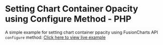 Setting Chart Container Opacity using Configure Method - PHP
===
A simple example for setting chart container ppacity using FusionCharts API `configure` method: [Click here to view live example](http://fc.gagansikri.in/workspace/fc-play/php/container-opacity/index.php "View Live Example Here")